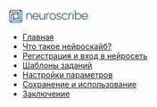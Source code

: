<!-- ![logo](./_media/logo.png ':size=WIDTHxHEIGHT') -->
![](./_media/logo.png)
* [Главная](/)
* [Что такое нейроскайб?](1.md) <!--- #1--->
* [Регистрация и вход в нейросеть](6.md) <!--- #6--->
* [Шаблоны заданий](2.md)
* [Настройки параметров](3.md) <!--- #3 --->
* [Сохранение и использование](4.md) <!--- #4 --->
* [Заключение](5.md) <!--- 5 --->